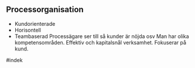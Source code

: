 ## Processorganisation
- Kundorienterade
- Horisontell
- Teambaserad
Processägare ser till så kunder är nöjda osv
Man har olika kompetensområden. Effektiv och kapitalsnål verksamhet. Fokuserar på kund.

#indek 